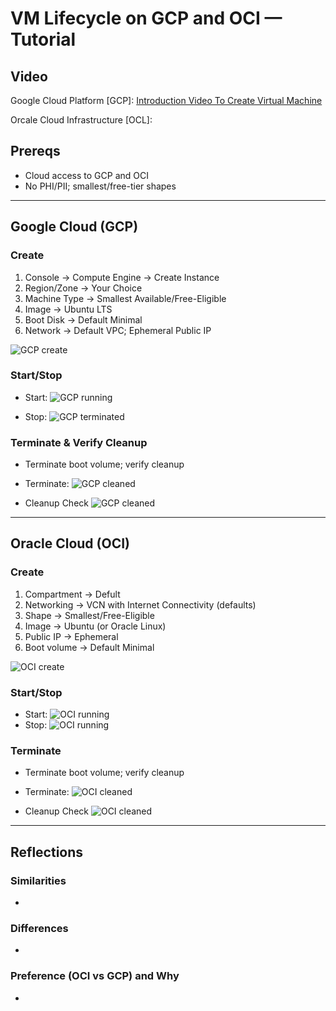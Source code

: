 # VM Lifecycle on GCP and OCI — Tutorial

## Video
Google Cloud Platform [GCP]: [Introduction Video To Create Virtual Machine](https://drive.google.com/file/d/1Ta3cMSXcutVz39Frd7cqVK_vkcEPIdvW/view?usp=sharing)

Orcale Cloud Infrastructure [OCL]: <paste link>

## Prereqs
- Cloud access to GCP and OCI
- No PHI/PII; smallest/free-tier shapes

---

## Google Cloud (GCP)
### Create
1. Console → Compute Engine → Create Instance
2. Region/Zone → Your Choice
3. Machine Type → Smallest Available/Free-Eligible
4. Image → Ubuntu LTS
5. Boot Disk → Default Minimal
6. Network → Default VPC; Ephemeral Public IP

![GCP create](images/gcp_create.png)

### Start/Stop
- Start: <State shows RUNNING>
![GCP running](images/gcp_running.png)

- Stop: <State shows TERMINATED>
![GCP terminated](images/gcp_stopped.png)

### Terminate & Verify Cleanup
- Terminate boot volume; verify cleanup

- Terminate: 
![GCP cleaned](images/gcp_terminated.png)
- Cleanup Check 
![GCP cleaned](images/gcp_clean.png)

---

## Oracle Cloud (OCI)
### Create
1. Compartment → Defult
2. Networking → VCN with Internet Connectivity (defaults)
3. Shape → Smallest/Free-Eligible
4. Image → Ubuntu (or Oracle Linux)
5. Public IP → Ephemeral
6. Boot volume → Default Minimal

![OCI create](images/oci_create.png)

### Start/Stop
- Start: <state shows RUNNING>
![OCI running](images/oci_running.png)
- Stop: <state shows STOPPED>
![OCI running](images/oci_stopped.png)

### Terminate
- Terminate boot volume; verify cleanup

- Terminate: 
![OCI cleaned](images/oci_terminated.png)
- Cleanup Check 
![OCI cleaned](images/oci_clean.png)

---

## Reflections
### Similarities
- <brief bullets>

### Differences
- <brief bullets>

### Preference (OCI vs GCP) and Why
- <one short paragraph>